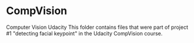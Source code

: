 # CompVision
Computer Vision Udacity
This folder contains files that were part of project #1 "detecting facial keypoint" in the Udacity CompVision course.
